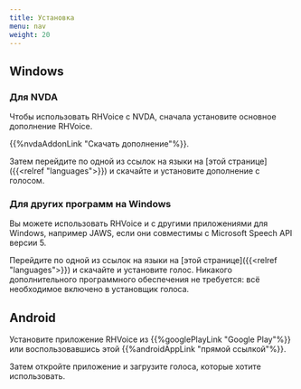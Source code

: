 ```yaml
---
title: Установка
menu: nav
weight: 20
---
```


## Windows

### Для NVDA

Чтобы использовать RHVoice с NVDA, сначала установите основное
дополнение RHVoice.

{{%nvdaAddonLink "Скачать дополнение"%}}.

Затем перейдите по одной из ссылок на языки на [этой странице]({{<relref
"languages">}}) и скачайте и установите дополнение с голосом.

### Для других программ на Windows

Вы можете использовать RHVoice и с другими приложениями для Windows,
например JAWS, если они совместимы с Microsoft Speech API версии 5.

Перейдите по одной из ссылок на языки на [этой странице]({{<relref
"languages">}}) и скачайте и установите голос. Никакого
дополнительного программного обеспечения не требуется: всё необходимое
включено в установщик голоса.

## Android

Установите приложение RHVoice из {{%googlePlayLink "Google Play"%}}
или воспользовавшись этой {{%androidAppLink "прямой ссылкой"%}}.

Затем откройте приложение и загрузите голоса, которые хотите использовать.
